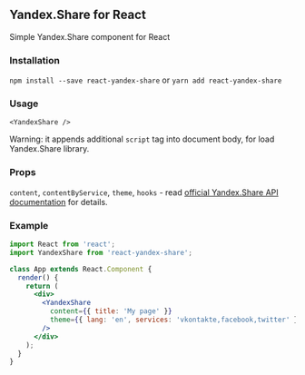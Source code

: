 ## Yandex.Share for React

Simple Yandex.Share component for React

### Installation
`npm install --save react-yandex-share`
or
`yarn add react-yandex-share`

### Usage
`<YandexShare />`

Warning: it appends additional `script` tag into document body, for load Yandex.Share library.

### Props
`content`, `contentByService`, `theme`, `hooks` - read [official Yandex.Share API documentation](https://yandex.ru/dev/share/doc/dg/api-docpage/) for details.

### Example
```jsx
import React from 'react';
import YandexShare from 'react-yandex-share';

class App extends React.Component {
  render() {
    return (
      <div>
        <YandexShare
          content={{ title: 'My page' }}
          theme={{ lang: 'en', services: 'vkontakte,facebook,twitter' }}
        />
      </div>
    );
  }
}
```
